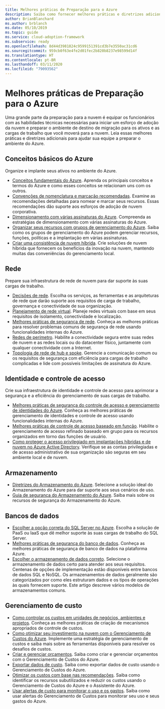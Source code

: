 ```yaml
---
title: Melhores práticas de Preparação para o Azure
description: Saiba como fornecer melhores práticas e diretrizes adicionais para ajudar sua equipe a estabelecer e preparar o ambiente do Azure.
author: BrianBlanchard
ms.author: brblanch
ms.date: 05/10/2019
ms.topic: guide
ms.service: cloud-adoption-framework
ms.subservice: ready
ms.openlocfilehash: 8d44d3981824c9599151391cd3b7e3550ac31cd6
ms.sourcegitcommit: 959cb0f63e4fe2d01fec2b820b8237e98599d14f
ms.translationtype: HT
ms.contentlocale: pt-BR
ms.lasthandoff: 03/11/2020
ms.locfileid: "79093562"
---
```

# <a name="best-practices-for-azure-readiness"></a>Melhores práticas de Preparação para o Azure

Uma grande parte da preparação para a nuvem é equipar os funcionários com as habilidades técnicas necessárias para iniciar um esforço de adoção da nuvem e preparar o ambiente de destino de migração para os ativos e as cargas de trabalho que você moverá para a nuvem. Leia essas melhores práticas e diretrizes adicionais para ajudar sua equipe a preparar o ambiente do Azure.

## <a name="azure-fundamentals"></a>Conceitos básicos do Azure

Organize e implante seus ativos no ambiente do Azure.

- [Conceitos fundamentais do Azure](../considerations/fundamental-concepts.md). Aprenda os principais conceitos e termos do Azure e como esses conceitos se relacionam uns com os outros.
- [Convenções de nomenclatura e marcação recomendadas](../azure-best-practices/naming-and-tagging.md). Examine as recomendações detalhadas para nomear e marcar seus recursos. Essas recomendações dão suporte aos esforços de adoção de nuvem corporativa.
- [Dimensionamento com várias assinaturas do Azure](../azure-best-practices/scaling-subscriptions.md). Compreenda as estratégias de dimensionamento com várias assinaturas do Azure.
- [Organizar seus recursos com grupos de gerenciamento do Azure](https://docs.microsoft.com/azure/governance/management-groups/?toc=https://docs.microsoft.com/azure/cloud-adoption-framework/toc.json&bc=https://docs.microsoft.com/azure/cloud-adoption-framework/_bread/toc.json). Saiba como os grupos de gerenciamento do Azure podem gerenciar recursos, funções, políticas e a implantação em várias assinaturas.
- [Criar uma consistência de nuvem híbrida](../considerations/hybrid-consistency.md). Crie soluções de nuvem híbrida que fornecem os benefícios da inovação na nuvem, mantendo muitas das conveniências do gerenciamento local.

## <a name="networking"></a>Rede

Prepare sua infraestrutura de rede de nuvem para dar suporte às suas cargas de trabalho.

- [Decisões de rede](../considerations/networking-options.md). Escolha os serviços, as ferramentas e as arquiteturas de rede que darão suporte aos requisitos de carga de trabalho, governança e conectividade de sua organização.
- [Planejamento de rede virtual](https://docs.microsoft.com/azure/virtual-network/virtual-network-vnet-plan-design-arm?toc=https://docs.microsoft.com/azure/cloud-adoption-framework/toc.json&bc=https://docs.microsoft.com/azure/cloud-adoption-framework/_bread/toc.json). Planeje redes virtuais com base em seus requisitos de isolamento, conectividade e localização.
- [Melhores práticas de segurança de rede](https://docs.microsoft.com/azure/security/azure-security-network-security-best-practices?toc=https://docs.microsoft.com/azure/cloud-adoption-framework/toc.json&bc=https://docs.microsoft.com/azure/cloud-adoption-framework/_bread/toc.json). Conheça as melhores práticas para resolver problemas comuns de segurança de rede usando funcionalidades internas do Azure.
- [Redes de perímetro](./perimeter-networks.md). Habilite a conectividade segura entre suas redes de nuvem e as redes locais ou do datacenter físico, juntamente com qualquer conectividade com a Internet.
- [Topologia de rede de hub e spoke](./hub-spoke-network-topology.md). Gerencie a comunicação comum ou os requisitos de segurança com eficiência para cargas de trabalho complicadas e lide com possíveis limitações de assinatura do Azure.

## <a name="identity-and-access-control"></a>Identidade e controle de acesso

Crie sua infraestrutura de identidade e controle de acesso para aprimorar a segurança e a eficiência do gerenciamento de suas cargas de trabalho.

- [Melhores práticas de segurança do controle de acesso e gerenciamento de identidades do Azure](https://docs.microsoft.com/azure/security/azure-security-identity-management-best-practices?toc=https://docs.microsoft.com/azure/cloud-adoption-framework/toc.json&bc=https://docs.microsoft.com/azure/cloud-adoption-framework/_bread/toc.json). Conheça as melhores práticas de gerenciamento de identidades e controle de acesso usando funcionalidades internas do Azure.
- [Melhores práticas de controle de acesso baseado em função](../considerations/roles.md). Habilite o gerenciamento de acesso refinado baseado em grupo para os recursos organizados em torno das funções de usuário.
- [Como proteger o acesso privilegiado em implantações híbridas e de nuvem no Azure Active Directory](https://docs.microsoft.com/azure/active-directory/users-groups-roles/directory-admin-roles-secure?toc=https://docs.microsoft.com/azure/cloud-adoption-framework/toc.json&bc=https://docs.microsoft.com/azure/cloud-adoption-framework/_bread/toc.json). Verifique se as contas privilegiadas e de acesso administrativo de sua organização são seguras em seu ambiente local e de nuvem.

## <a name="storage"></a>Armazenamento

- [Diretrizes do Armazenamento do Azure](../considerations/storage-options.md). Selecione a solução ideal do Armazenamento do Azure para dar suporte aos seus cenários de uso.
- [Guia de segurança do Armazenamento do Azure](https://docs.microsoft.com/azure/storage/blobs/security-recommendations?toc=https://docs.microsoft.com/azure/cloud-adoption-framework/toc.json&bc=https://docs.microsoft.com/azure/cloud-adoption-framework/_bread/toc.json). Saiba mais sobre os recursos de segurança do Armazenamento do Azure.

## <a name="databases"></a>Bancos de dados

- [Escolher a opção correta do SQL Server no Azure](https://docs.microsoft.com/azure/sql-database/sql-database-paas-vs-sql-server-iaas?toc=https://docs.microsoft.com/azure/cloud-adoption-framework/toc.json&bc=https://docs.microsoft.com/azure/cloud-adoption-framework/_bread/toc.json). Escolha a solução de PaaS ou IaaS que dê melhor suporte às suas cargas de trabalho do SQL Server.
- [Melhores práticas de segurança do banco de dados](https://docs.microsoft.com/azure/security/azure-database-security-best-practices?toc=https://docs.microsoft.com/azure/cloud-adoption-framework/toc.json&bc=https://docs.microsoft.com/azure/cloud-adoption-framework/_bread/toc.json). Conheça as melhores práticas de segurança de banco de dados na plataforma Azure.
- [Escolher o armazenamento de dados correto](https://docs.microsoft.com/azure/architecture/guide/technology-choices/data-store-overview). Selecione o armazenamento de dados certo para atender aos seus requisitos. Centenas de opções de implementação estão disponíveis entre bancos de dados SQL e NoSQL. Os armazenamentos de dados geralmente são categorizados por como eles estruturam dados e os tipos de operações às quais fornecem suporte. Este artigo descreve vários modelos de armazenamentos comuns.

## <a name="cost-management"></a>Gerenciamento de custo

- [Como controlar os custos em unidades de negócios, ambientes e projetos](./track-costs.md). Conheça as melhores práticas de criação de mecanismos apropriados de controle de custos.
- [Como otimizar seu investimento na nuvem com o Gerenciamento de Custos do Azure](https://docs.microsoft.com/azure/cost-management-billing/costs/cost-mgt-best-practices?toc=https://docs.microsoft.com/azure/cloud-adoption-framework/toc.json&bc=https://docs.microsoft.com/azure/cloud-adoption-framework/_bread/toc.json). Implemente uma estratégia de gerenciamento de custos e saiba mais sobre as ferramentas disponíveis para resolver os desafios de custos.
- [Criar e gerenciar orçamentos](https://docs.microsoft.com/azure/cost-management-billing/costs/tutorial-acm-create-budgets?toc=https://docs.microsoft.com/azure/cloud-adoption-framework/toc.json&bc=https://docs.microsoft.com/azure/cloud-adoption-framework/_bread/toc.json). Saiba como criar e gerenciar orçamentos com o Gerenciamento de Custos do Azure.
- [Exportar dados de custo](https://docs.microsoft.com/azure/cost-management-billing/costs/tutorial-export-acm-data?toc=https://docs.microsoft.com/azure/cloud-adoption-framework/toc.json&bc=https://docs.microsoft.com/azure/cloud-adoption-framework/_bread/toc.json). Saiba como exportar dados de custo usando o Gerenciamento de Custos do Azure.
- [Otimizar os custos com base nas recomendações](https://docs.microsoft.com/azure/cost-management-billing/costs/tutorial-acm-opt-recommendations?toc=https://docs.microsoft.com/azure/cloud-adoption-framework/toc.json&bc=https://docs.microsoft.com/azure/cloud-adoption-framework/_bread/toc.json). Saiba como identificar os recursos subutilizados e reduzir os custos usando o Gerenciamento de Custos do Azure e o Assistente do Azure.
- [Usar alertas de custo para monitorar o uso e os gastos](https://docs.microsoft.com/azure/cost-management-billing/costs/cost-mgt-alerts-monitor-usage-spending?toc=https://docs.microsoft.com/azure/cloud-adoption-framework/toc.json&bc=https://docs.microsoft.com/azure/cloud-adoption-framework/_bread/toc.json). Saiba como usar alertas do Gerenciamento de Custos para monitorar seu uso e seus gastos do Azure.
